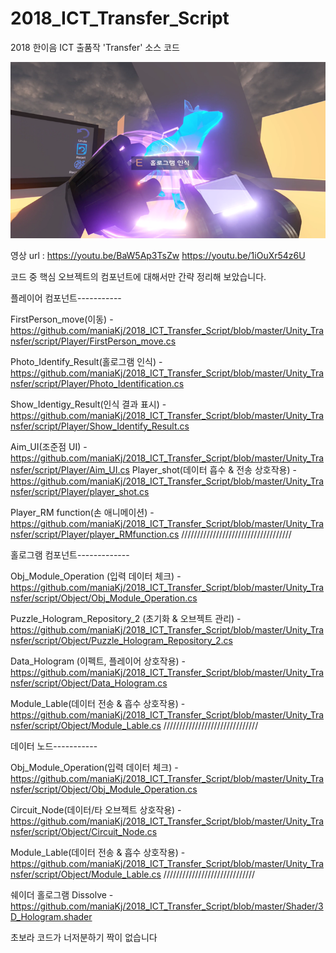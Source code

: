 # 2018_ICT_Transfer_Script
2018 한이음 ICT 출품작 'Transfer' 소스 코드

![alt text](https://github.com/maniaKj/2018_ICT_Transfer_Script/blob/master/title.png)

영상 url :
https://youtu.be/BaW5Ap3TsZw
https://youtu.be/1iOuXr54z6U

코드 중 핵심 오브젝트의 컴포넌트에 대해서만 간략 정리해 보았습니다.

플레이어 컴포넌트-----------

FirstPerson_move(이동) - https://github.com/maniaKj/2018_ICT_Transfer_Script/blob/master/Unity_Transfer/script/Player/FirstPerson_move.cs

Photo_Identify_Result(홀로그램 인식) - https://github.com/maniaKj/2018_ICT_Transfer_Script/blob/master/Unity_Transfer/script/Player/Photo_Identification.cs

Show_Identigy_Result(인식 결과 표시) - https://github.com/maniaKj/2018_ICT_Transfer_Script/blob/master/Unity_Transfer/script/Player/Show_Identify_Result.cs

Aim_UI(조준점 UI) - https://github.com/maniaKj/2018_ICT_Transfer_Script/blob/master/Unity_Transfer/script/Player/Aim_UI.cs
Player_shot(데이터 흡수 & 전송 상호작용) - https://github.com/maniaKj/2018_ICT_Transfer_Script/blob/master/Unity_Transfer/script/Player/player_shot.cs

Player_RM function(손 애니메이션) - https://github.com/maniaKj/2018_ICT_Transfer_Script/blob/master/Unity_Transfer/script/Player/player_RMfunction.cs
///////////////////////////////////

홀로그램 컴포넌트-------------

Obj_Module_Operation (입력 데이터 체크) - https://github.com/maniaKj/2018_ICT_Transfer_Script/blob/master/Unity_Transfer/script/Object/Obj_Module_Operation.cs

Puzzle_Hologram_Repository_2 (초기화 & 오브젝트 관리) - https://github.com/maniaKj/2018_ICT_Transfer_Script/blob/master/Unity_Transfer/script/Object/Puzzle_Hologram_Repository_2.cs

Data_Hologram (이펙트, 플레이어 상호작용) - https://github.com/maniaKj/2018_ICT_Transfer_Script/blob/master/Unity_Transfer/script/Object/Data_Hologram.cs

Module_Lable(데이터 전송 & 흡수 상호작용) - https://github.com/maniaKj/2018_ICT_Transfer_Script/blob/master/Unity_Transfer/script/Object/Module_Lable.cs
//////////////////////////////

데이터 노드-----------

Obj_Module_Operation(입력 데이터 체크) - https://github.com/maniaKj/2018_ICT_Transfer_Script/blob/master/Unity_Transfer/script/Object/Obj_Module_Operation.cs

Circuit_Node(데이터/타 오브젝트 상호작용) - https://github.com/maniaKj/2018_ICT_Transfer_Script/blob/master/Unity_Transfer/script/Object/Circuit_Node.cs

Module_Lable(데이터 전송 & 흡수 상호작용) - https://github.com/maniaKj/2018_ICT_Transfer_Script/blob/master/Unity_Transfer/script/Object/Module_Lable.cs
/////////////////////////////

쉐이더 
홀로그램 Dissolve - https://github.com/maniaKj/2018_ICT_Transfer_Script/blob/master/Shader/3D_Hologram.shader

초보라 코드가 너저분하기 짝이 없습니다 

